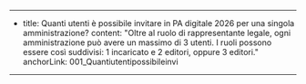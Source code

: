 ---
  - title: Quanti utenti è possibile invitare in PA digitale 2026 per una singola amministrazione?
    content: "Oltre al ruolo di rappresentante legale, ogni amministrazione può avere un massimo di 3 utenti. I ruoli possono essere così suddivisi: 1 incaricato e 2 editori, oppure 3 editori."
    anchorLink: 001_Quantiutentipossibileinvi
---